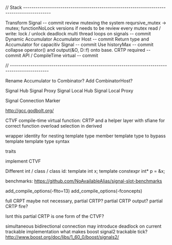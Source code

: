 // Stack -------------------------------------------------------------------------------------------

Transform Signal
-- commit
review mutexing the system
reqursive_mutex -> mutex; functionNoLock versions if needs to be
review every mutex read / write: lock / unlock
deadlock multi thread loops on signals
-- commit
Dynamic Accumulator
Accumulator Host
-- commit
Return type and Accumulator for capacitiv Signal
-- commit
Use historyMax
-- commit
collapse operator() and output(&O, D::f) onto base. CRTP required
-- commit
API / CompileTime virtual
-- commit

// -------------------------------------------------------------------------------------------------

Rename Accumulator to Combinator?
Add CombinatorHost?

Signal Hub
Signal Proxy
Signal Local Hub
Signal Local Proxy

Signal Connection Marker

http://gcc.godbolt.org/

CTVF compile-time virtual function:
	CRTP and a helper layer with sfiane for correct function overload selection in derived

wrapper identity for nesting template type
	member template type to bypass template template type syntax

traits

implement CTVF

Different int / class / class id:
template<class T> int x;
template<class T> constexpr int* p = &x<T>;

benchmarks:
https://github.com/NoAvailableAlias/signal-slot-benchmarks

add_compile_options(-flto=13)
add_compile_options(-fconcepts)

full CRPT maybe not necessary, partial CRTP?
partial CRTP output?
partial CRTP fire?

Isnt this partial CRTP is one form of the CTVF?


simultaneous bidirectional connection may introduce deadlock on current trackable implementation
what makes boost signal2 trackable tick?
http://www.boost.org/doc/libs/1_60_0/boost/signals2/